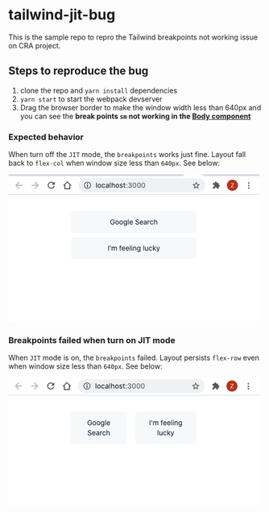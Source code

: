 # tailwind-jit-bug
This is the sample repo to repro the Tailwind breakpoints not working issue on CRA project.

## Steps to reproduce the bug

1. clone the repo and `yarn install` dependencies
2. `yarn start` to start the webpack devserver
3. Drag the browser border to make the window width less than 640px and you can see the **break points `sm` not working in the [Body component](https://github.com/wonderfulxue/tailwind-jit-bug/blob/main/src/components/Body.jsx)**

### Expected behavior

When turn off the `JIT` mode, the `breakpoints` works just fine. Layout fall back to `flex-col` when window size less than `640px`. See below:

![normal](./pics/normal.png)

### Breakpoints failed when turn on JIT mode

When `JIT` mode is on, the `breakpoints` failed. Layout persists `flex-row` even when window size less than `640px`. See below:

![bug](./pics/bug.png)
